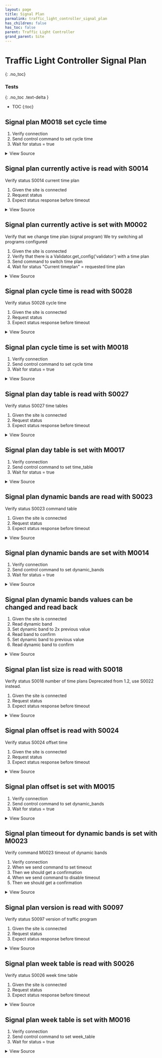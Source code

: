 ```yaml
---
layout: page
title: Signal Plan
parmalink: traffic_light_controller_signal_plan
has_children: false
has_toc: false
parent: Traffic Light Controller
grand_parent: Site
---
```


# Traffic Light Controller Signal Plan
{: .no_toc}



### Tests
{: .no_toc .text-delta }

- TOC
{:toc}

## Signal plan M0018 set cycle time

1. Verify connection
2. Send control command to set cycle time
3. Wait for status = true

<details markdown="block">
  <summary>
     View Source
  </summary>
```ruby
Validator::Site.connected do |task,supervisor,site|
  status = 5
  plan = 0
  prepare task, site
  set_cycle_time status, plan
end
```
</details>




## Signal plan currently active is read with S0014

Verify status S0014 current time plan

1. Given the site is connected
2. Request status
3. Expect status response before timeout

<details markdown="block">
  <summary>
     View Source
  </summary>
```ruby
Validator::Site.connected do |task,supervisor,site|
  if RSMP::Proxy.version_meets_requirement?( site.sxl_version, '>=1.1' )
    status_list = { S0014: [:status,:source] }
  else
    status_list = { S0014: [:status] }
  end
  request_status_and_confirm site, "current time plan", status_list
end
```
</details>




## Signal plan currently active is set with M0002

Verify that we change time plan (signal program)
We try switching all programs configured

1. Given the site is connected
2. Verify that there is a Validator.get_config('validator') with a time plan
3. Send command to switch time plan
4. Wait for status "Current timeplan" = requested time plan

<details markdown="block">
  <summary>
     View Source
  </summary>
```ruby
plans = Validator.get_config('items','plans')
skip("No time plans configured") if plans.nil? || plans.empty?
Validator::Site.connected do |task,supervisor,site|
  prepare task, site
  plans.each { |plan| switch_plan plan }
end
```
</details>




## Signal plan cycle time is read with S0028

Verify status S0028 cycle time

1. Given the site is connected
2. Request status
3. Expect status response before timeout

<details markdown="block">
  <summary>
     View Source
  </summary>
```ruby
Validator::Site.connected do |task,supervisor,site|
  request_status_and_confirm site, "cycle time",
    { S0028: [:status] }
end
```
</details>




## Signal plan cycle time is set with M0018

1. Verify connection
2. Send control command to set cycle time
3. Wait for status = true

<details markdown="block">
  <summary>
     View Source
  </summary>
```ruby
Validator::Site.connected do |task,supervisor,site|
  status = 5
  plan = 0
  prepare task, site
  set_cycle_time status, plan
end
```
</details>




## Signal plan day table is read with S0027

Verify status S0027 time tables

1. Given the site is connected
2. Request status
3. Expect status response before timeout

<details markdown="block">
  <summary>
     View Source
  </summary>
```ruby
Validator::Site.connected do |task,supervisor,site|
  request_status_and_confirm site, "command table",
    { S0027: [:status] }
end
```
</details>




## Signal plan day table is set with M0017

1. Verify connection
2. Send control command to set time_table
3. Wait for status = true

<details markdown="block">
  <summary>
     View Source
  </summary>
```ruby
Validator::Site.connected do |task,supervisor,site|
  status = "12-1-12-59,1-0-23-12"
  prepare task, site
  set_day_table status
end
```
</details>




## Signal plan dynamic bands are read with S0023

Verify status S0023 command table

1. Given the site is connected
2. Request status
3. Expect status response before timeout

<details markdown="block">
  <summary>
     View Source
  </summary>
```ruby
Validator::Site.connected do |task,supervisor,site|
  request_status_and_confirm site, "command table",
    { S0023: [:status] }
end
```
</details>




## Signal plan dynamic bands are set with M0014

1. Verify connection
2. Send control command to set dynamic_bands
3. Wait for status = true

<details markdown="block">
  <summary>
     View Source
  </summary>
```ruby
Validator::Site.connected do |task,supervisor,site|
  plan = "1"
  status = "1-12"
  prepare task, site
  set_dynamic_bands plan, status
end
```
</details>




## Signal plan dynamic bands values can be changed and read back

1. Given the site is connected
2. Read dynamic band
3. Set dynamic band to 2x previous value
4. Read  band to confirm
5. Set dynamic band to previous value
6. Read dynamic band to confirm

<details markdown="block">
  <summary>
     View Source
  </summary>
```ruby
Validator::Site.connected do |task,supervisor,site|
  prepare task, site
  plan = 1
  band = 3
  value = get_dynamic_bands(plan, band) || 0
  expect( value ).to be_a(Integer)
  new_value = value + 1
  
  set_dynamic_bands plan, "#{band}-#{new_value}"
  expect( get_dynamic_bands(plan, band) ).to eq(new_value)
  set_dynamic_bands plan, "#{band}-#{value}"
  expect( get_dynamic_bands(plan, band) ).to eq(value)
end
```
</details>




## Signal plan list is read with S0022

Verify status S0022 list of time plans

1. Given the site is connected
2. Request status
3. Expect status response before timeout

<details markdown="block">
  <summary>
     View Source
  </summary>
```ruby
Validator::Site.connected do |task,supervisor,site|
  request_status_and_confirm site, "list of time plans",
    { S0022: [:status] }
end
```
</details>




## Signal plan list size is read with S0018

Verify status S0018 number of time plans
Deprecated from 1.2, use S0022 instead.

1. Given the site is connected
2. Request status
3. Expect status response before timeout

<details markdown="block">
  <summary>
     View Source
  </summary>
```ruby
Validator::Site.connected do |task,supervisor,site|
  request_status_and_confirm site, "number of time plans",
    { S0018: [:number] }
end
```
</details>




## Signal plan offset is read with S0024

Verify status S0024 offset time

1. Given the site is connected
2. Request status
3. Expect status response before timeout

<details markdown="block">
  <summary>
     View Source
  </summary>
```ruby
Validator::Site.connected do |task,supervisor,site|
  request_status_and_confirm site, "offset time",
    { S0024: [:status] }
end
```
</details>




## Signal plan offset is set with M0015

1. Verify connection
2. Send control command to set dynamic_bands
3. Wait for status = true

<details markdown="block">
  <summary>
     View Source
  </summary>
```ruby
Validator::Site.connected do |task,supervisor,site|
  plan = 1
  status = 99
  prepare task, site
  set_offset status, plan
end
```
</details>




## Signal plan timeout for dynamic bands is set with M0023

Verify command M0023 timeout of dynamic bands

1. Verify connection
2. When we send command to set timeout
3. Then we should get a confirmation
2. When we send command to disable timeout
3. Then we should get a confirmation

<details markdown="block">
  <summary>
     View Source
  </summary>
```ruby
Validator::Site.connected do |task,supervisor,site|
  prepare task, site
  status = 10
  set_timeout_for_dynamic_bands status
  status = 0
  set_timeout_for_dynamic_bands status
end
```
</details>




## Signal plan version is read with S0097

Verify status S0097 version of traffic program

1. Given the site is connected
2. Request status
3. Expect status response before timeout

<details markdown="block">
  <summary>
     View Source
  </summary>
```ruby
Validator::Site.connected do |task,supervisor,site|
  request_status_and_confirm site, "version of traffic program",
    { S0097: [:timestamp,:checksum] }
end
```
</details>




## Signal plan week table is read with S0026

Verify status S0026 week time table

1. Given the site is connected
2. Request status
3. Expect status response before timeout

<details markdown="block">
  <summary>
     View Source
  </summary>
```ruby
Validator::Site.connected do |task,supervisor,site|
  request_status_and_confirm site, "week time table",
    { S0026: [:status] }
end
```
</details>




## Signal plan week table is set with M0016

1. Verify connection
2. Send control command to set  week_table
3. Wait for status = true

<details markdown="block">
  <summary>
     View Source
  </summary>
```ruby
Validator::Site.connected do |task,supervisor,site|
  status = "0-1,6-2"
  prepare task, site
  set_week_table status
end
```
</details>


